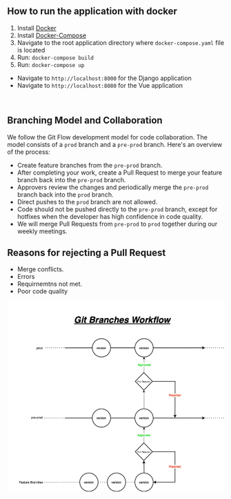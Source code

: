 
## How to run the application with docker

1. Install [Docker](https://www.docker.com/products/docker-desktop/)
2. Install [Docker-Compose](https://docs.docker.com/compose/install/)
3. Navigate to the root application directory where `docker-compose.yaml` file is located
4. Run: `docker-compose build`
5. Run: `docker-compose up`

- Navigate to `http://localhost:8000` for the Django application
- Navigate to `http://localhost:8080` for the Vue application


<br/>

## Branching Model and Collaboration

We follow the Git Flow development model for code collaboration. The model consists of a `prod` branch and a `pre-prod` branch. Here's an overview of the process:

- Create feature branches from the `pre-prod` branch.
- After completing your work, create a Pull Request to merge your feature branch back into the `pre-prod` branch.
- Approvers review the changes and periodically merge the `pre-prod` branch back into the `prod` branch.
- Direct pushes to the `prod` branch are not allowed.
- Code should not be pushed directly to the `pre-prod` branch, except for hotfixes when the developer has high confidence in code quality.
- We will merge Pull Requests from `pre-prod` to `prod` together during our weekly meetings.

## Reasons for rejecting a Pull Request

- Merge conflicts.
- Errors
- Requirnemtns not met.
- Poor code quality


![](./images/git_workflow.png)